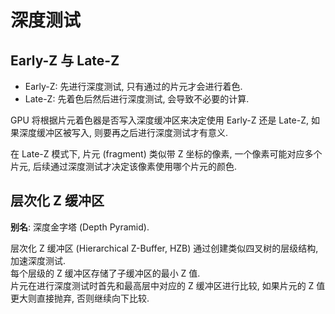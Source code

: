 # 深度测试

## Early-Z 与 Late-Z

- Early-Z: 先进行深度测试, 只有通过的片元才会进行着色.
- Late-Z: 先着色后然后进行深度测试, 会导致不必要的计算.

GPU 将根据片元着色器是否写入深度缓冲区来决定使用 Early-Z 还是 Late-Z, 如果深度缓冲区被写入, 则要再之后进行深度测试才有意义.

在 Late-Z 模式下, 片元 (fragment) 类似带 Z 坐标的像素, 一个像素可能对应多个片元, 后续通过深度测试才决定该像素使用哪个片元的颜色.

## 层次化 Z 缓冲区

**别名**: 深度金字塔 (Depth Pyramid).

层次化 Z 缓冲区 (Hierarchical Z-Buffer, HZB) 通过创建类似四叉树的层级结构, 加速深度测试.  
每个层级的 Z 缓冲区存储了子缓冲区的最小 Z 值.  
片元在进行深度测试时首先和最高层中对应的 Z 缓冲区进行比较, 如果片元的 Z 值更大则直接抛弃, 否则继续向下比较.

